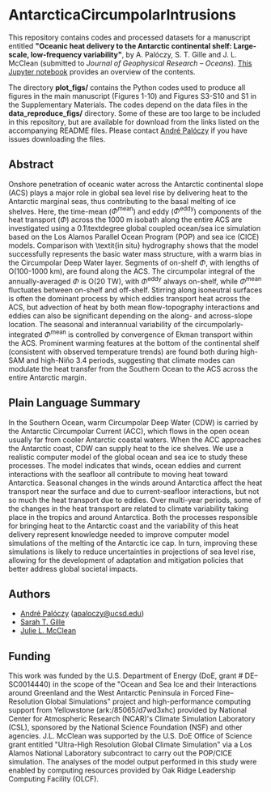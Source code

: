 # AntarcticaCircumpolarIntrusions
This repository contains codes and processed datasets for a manuscript entitled **"Oceanic heat delivery to the Antarctic continental shelf: Large-scale, low-frequency variability"**, by A. Palóczy, S. T. Gille and J. L. McClean (submitted to *Journal of Geophysical Research – Oceans*). [This Jupyter notebook](http://nbviewer.jupyter.org/github/apaloczy/AntarcticaCircumpolarIntrusions/blob/master/index.ipynb) provides an overview of the contents.

The directory **plot_figs/** contains the Python codes used to produce all figures in the main manuscript (Figures 1-10) and Figures S3-S10 and S1 in the Supplementary Materials. The codes depend on the data files in the **data_reproduce_figs/** directory. Some of these are too large to be included in this repository, but are available for download from the links listed on the accompanying README files. Please contact [André Palóczy](mailto:apaloczy@ucsd.edu) if you have issues downloading the files.

## Abstract
Onshore penetration of oceanic water across the Antarctic continental slope (ACS) plays a major role in global sea level rise by delivering heat to the Antarctic marginal seas, thus contributing to the basal melting of ice shelves. Here, the time-mean ($\Phi^\text{mean}$) and eddy ($\Phi^\text{eddy}$) components of the heat transport ($\Phi$) across the 1000 m isobath along the entire ACS are investigated using a 0.1\textdegree global coupled ocean/sea ice simulation based on the Los Alamos Parallel Ocean Program (POP) and sea ice (CICE) models. Comparison with \textit{in situ} hydrography shows that the model successfully represents the basic water mass structure, with a warm bias in the Circumpolar Deep Water layer. Segments of on-shelf $\Phi$, with lengths of O(100-1000 km), are found along the ACS. The circumpolar integral of the annually-averaged $\Phi$ is O(20 TW), with $\Phi^\text{eddy}$ always on-shelf, while $\Phi^\text{mean}$ fluctuates between on-shelf and off-shelf. Stirring along isoneutral surfaces is often the dominant process by which eddies transport heat across the ACS, but advection of heat by both mean flow-topography interactions and eddies can also be significant depending on the along- and across-slope location. The seasonal and interannual variability of the circumpolarly-integrated $\Phi^\text{mean}$ is controlled by convergence of Ekman transport within the ACS. Prominent warming features at the bottom of the continental shelf (consistent with observed temperature trends) are found both during high-SAM and high-Niño 3.4 periods, suggesting that climate modes can modulate the heat transfer from the Southern Ocean to the ACS across the entire Antarctic margin.

## Plain Language Summary
In the Southern Ocean, warm Circumpolar Deep Water (CDW) is carried by the Antarctic Circumpolar Current (ACC), which flows in the open ocean usually far from cooler Antarctic coastal waters. When the ACC approaches the Antarctic coast, CDW can supply heat to the ice shelves. We use a realistic computer model of the global ocean and sea ice to study these processes. The model indicates that winds, ocean eddies and current interactions with the seafloor all contribute to moving heat toward Antarctica. Seasonal changes in the winds around Antarctica affect the heat transport near the surface and due to current-seafloor interactions, but not so much the heat transport due to eddies. Over multi-year periods, some of the changes in the heat transport are related to climate variability taking place in the tropics and around Antarctica. Both the processes responsible for bringing heat to the Antarctic coast and the variability of this heat delivery represent knowledge needed to improve computer model simulations of the melting of the Antarctic ice cap. In turn, improving these simulations is likely to reduce uncertainties in projections of sea level rise, allowing for the development of adaptation and mitigation policies that better address global societal impacts.

## Authors
* [André Palóczy](http://scrippsscholars.ucsd.edu/apaloczy) (<apaloczy@ucsd.edu>)
* [Sarah T. Gille](http://scrippsscholars.ucsd.edu/sgille)
* [Julie L. McClean](http://scrippsscholars.ucsd.edu/jmcclean)

## Funding
This work was funded by the U.S. Department of Energy (DoE, grant \# DE–SC0014440) in the scope of the "Ocean and Sea Ice and their Interactions around Greenland and the West Antarctic Peninsula in Forced Fine–Resolution Global Simulations" project and high-performance computing support from Yellowstone (ark:/85065/d7wd3xhc) provided by National Center for Atmospheric Research (NCAR)'s Climate Simulation Laboratory (CSL), sponsored by the National Science Foundation (NSF) and other agencies. J.L. McClean was supported by the U.S. DoE Office of Science grant entitled "Ultra-High Resolution Global Climate Simulation" via a Los Alamos National Laboratory subcontract to carry out the POP/CICE simulation. The analyses of the model output performed in this study were enabled by computing resources provided by Oak Ridge Leadership Computing Facility (OLCF).
